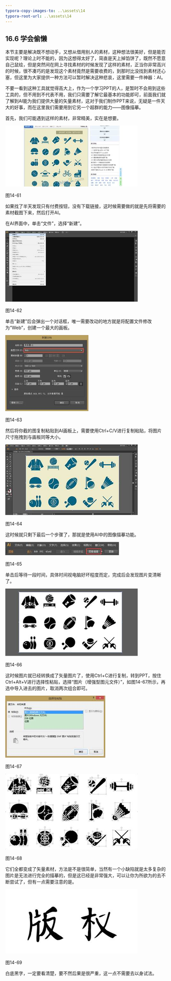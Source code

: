 ```yaml
---
typora-copy-images-to: ..\assets\14
typora-root-url: ..\assets\14
---
```


## **16.6**  **学会偷懒**

本节主要是解决既不想动手，又想从借用别人的素材，这种想法很美好，但是能否实现呢？理论上时不能的，因为这想得太好了，简直是天上掉馅饼了，既然不愿意自己鼠绘，但是突然间在网上寻找素材的时候发现了这样的素材，正当你非常高兴的时候，很不凑巧的是发现这个素材竟然是需要收费的，到那时比没找到素材还心塞，但这里为大家提供一种方法可以暂时解决这种悲哀，这里需要一件神器：AI。

不要一看到这种工具就觉得高大上，作为一个学习PPT的人，是暂时不会用到这些工具的，但不用到不代表不用，我们只需要了解它最基本的功能即可，前面我们就了解到AI能为我们提供大量的矢量素材，这对于我们制作PPT来说，无疑是一件天大的好事，而在这里我们需要用到它另一个超群的能力——图像描摹。

首先，我们可能遇到这样的素材，非常精美，实在是想要。

![img](/assets/14/image067.jpg)

图14-61

如果找了半天发现只有付费按钮，没有下载链接，这时候需要做的就是先将需要的素材截图下来，然后打开AI。

在AI界面中，单击“文件”，选择“新建”。

![img](/assets/14/image068.jpg)

图14-62

单击“新建”后会弹出一个对话框，唯一需要改动的地方就是将配置文件修改为“Web”，创建一个最大的画板。

![img](/assets/14/image069.jpg)

图14-63

然后将你截的图复制粘贴到AI画板上，需要使用Ctrl+C/V进行复制粘贴，将图片尺寸拖拽到与画板同等大小。

![img](/assets/14/image070.jpg)

图14-64

这时候就只剩下最后一个步骤了，那就是使用AI中的图像描摹功能。

![img](/assets/14/image071.jpg)

图14-65

单击后等待一段时间，具体时间视电脑好坏程度而定，完成后会发现图片变清晰了。

![img](/assets/14/image072.jpg)

图14-66

这时候图片就已经转换成了矢量图片了，使用Ctrl+C进行复制，转到PPT，按住Ctrl+Alt+V进行选择性粘贴，选择“图片（增强型图元文件）”，如图14-67所示，再选中导入进去的图片，取消两次组合即可。

![img](/assets/14/image073.jpg)

图14-67

![img](/assets/14/image074.jpg)

图14-68

它们全都变成了矢量素材，方法是不是很简单，当然有一个小缺陷就是太多复杂的图片是无法进行完全的描摹的，但是这已经是非常强大，可以让你为所欲为的去不断尝试了，但有一点需要注意的是。

![img](/assets/14/image075.jpg)

图14-69

白底黑字，一定要看清楚，要不然后果是很严重，这一点不需要去以身试法。